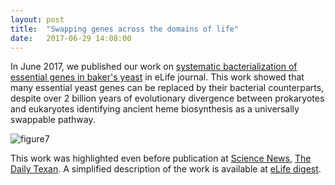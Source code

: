 ```yaml
---
layout: post
title:  "Swapping genes across the domains of life"
date:   2017-06-29 14:08:00
---
```

In June 2017, we published our work on [systematic bacterialization of essential genes in baker's yeast](https://elifesciences.org/articles/25093) in eLife journal. This work showed that many essential yeast genes can be replaced by their bacterial counterparts, despite over 2 billion years of evolutionary divergence between prokaryotes and eukaryotes identifying ancient heme biosynthesis as a universally swappable pathway.

![figure7](https://user-images.githubusercontent.com/28112083/27708080-41bb4cb6-5cdd-11e7-85e0-fe665be09c04.png)

This work was highlighted even before publication at [Science News](https://www.sciencenews.org/article/swapping-analogous-genes-no-problem-among-species), [The Daily Texan](http://www.dailytexanonline.com/2016/08/22/disease-research-kneads-yeast).
A simplified description of the work is available at [eLife digest](https://elifesciences.org/articles/25093#digest).

